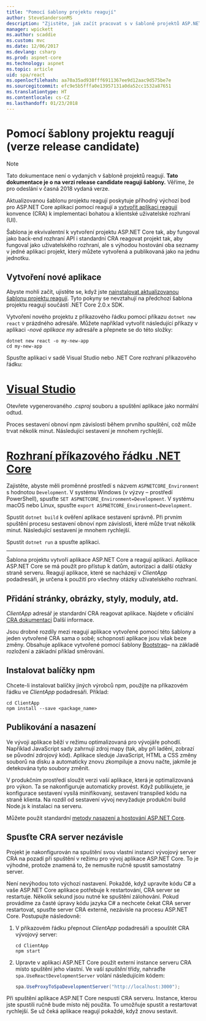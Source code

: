 ```yaml
---
title: "Pomocí šablony projektu reagují"
author: SteveSandersonMS
description: "Zjistěte, jak začít pracovat s v šabloně projektů ASP.NET Core jednostránkové aplikace (SPA) release candidate reagují a vytvořit aplikaci reagují."
manager: wpickett
ms.author: scaddie
ms.custom: mvc
ms.date: 12/06/2017
ms.devlang: csharp
ms.prod: aspnet-core
ms.technology: aspnet
ms.topic: article
uid: spa/react
ms.openlocfilehash: aa70a35ad938fff6911367ee9d12aac9d575be7e
ms.sourcegitcommit: efc9e5b5fffa0e13957131a0da52cc1532a87651
ms.translationtype: HT
ms.contentlocale: cs-CZ
ms.lasthandoff: 01/23/2018
---
```

# <a name="use-the-react-project-template-release-candidate"></a>Pomocí šablony projektu reagují (verze release candidate)

> [!NOTE]
> Tato dokumentace není o vydaných v šabloně projektů reagují. **Tato dokumentace je o na verzi release candidate reagují šablony.** Věříme, že pro odeslání v časná 2018 vydaná verze.

Aktualizovanou šablonu projektu reagují poskytuje příhodný výchozí bod pro ASP.NET Core aplikací pomocí reagují a [vytvořit aplikaci reagují](https://github.com/facebookincubator/create-react-app) konvence (CRA) k implementaci bohatou a klientské uživatelské rozhraní (UI).

Šablona je ekvivalentní k vytvoření projektu ASP.NET Core tak, aby fungoval jako back-end rozhraní API i standardní CRA reagovat projekt tak, aby fungoval jako uživatelského rozhraní, ale s výhodou hostování oba seznamy v jedné aplikaci projekt, který můžete vytvořená a publikovaná jako na jednu jednotku.

## <a name="create-a-new-app"></a>Vytvoření nové aplikace

Abyste mohli začít, ujistěte se, když jste [nainstalovat aktualizovanou šablonu projektu reagují](xref:spa/index#installation). Tyto pokyny se nevztahují na předchozí šablona projektu reagují součástí .NET Core 2.0.x SDK.

Vytvoření nového projektu z příkazového řádku pomocí příkazu `dotnet new react` v prázdného adresáře. Můžete například vytvořit následující příkazy v aplikaci *-nové aplikace my* adresáře a přepnete se do této složky:

```console
dotnet new react -o my-new-app
cd my-new-app
```

Spusťte aplikaci v sadě Visual Studio nebo .NET Core rozhraní příkazového řádku:

# <a name="visual-studiotabvisual-studio"></a>[Visual Studio](#tab/visual-studio)

Otevřete vygenerovaného *.csproj* souboru a spuštění aplikace jako normální odtud.

Proces sestavení obnoví npm závislosti během prvního spuštění, což může trvat několik minut. Následující sestavení je mnohem rychlejší.

# <a name="net-core-clitabnetcore-cli"></a>[Rozhraní příkazového řádku .NET Core](#tab/netcore-cli)

Zajistěte, abyste měli proměnné prostředí s názvem `ASPNETCORE_Environment` s hodnotou `Development`. V systému Windows (v výzvy – prostředí PowerShell), spusťte `SET ASPNETCORE_Environment=Development`. V systému macOS nebo Linux, spusťte `export ASPNETCORE_Environment=Development`.

Spustit `dotnet build` k ověření aplikace sestavení správně. Při prvním spuštění procesu sestavení obnoví npm závislosti, které může trvat několik minut. Následující sestavení je mnohem rychlejší.

Spustit `dotnet run` a spusťte aplikaci.

---

Šablona projektu vytvoří aplikace ASP.NET Core a reagují aplikaci. Aplikace ASP.NET Core se má použít pro přístup k datům, autorizaci a další otázky straně serveru. Reagují aplikace, které se nacházejí v *ClientApp* podadresáři, je určena k použití pro všechny otázky uživatelského rozhraní.

## <a name="add-pages-images-styles-modules-etc"></a>Přidání stránky, obrázky, styly, moduly, atd.

*ClientApp* adresář je standardní CRA reagovat aplikace. Najdete v oficiální [CRA dokumentaci](https://github.com/facebookincubator/create-react-app/blob/master/packages/react-scripts/template/README.md) Další informace.

Jsou drobné rozdíly mezi reagují aplikace vytvořené pomocí této šablony a jeden vytvořené CRA sama o sobě; schopnosti aplikace jsou však beze změny. Obsahuje aplikace vytvořené pomocí šablony [Bootstrap](https://getbootstrap.com/)– na základě rozložení a základní příklad směrování.

## <a name="install-npm-packages"></a>Instalovat balíčky npm

Chcete-li instalovat balíčky jiných výrobců npm, použijte na příkazovém řádku ve *ClientApp* podadresáři. Příklad:

```console
cd ClientApp
npm install --save <package_name>
```

## <a name="publish-and-deploy"></a>Publikování a nasazení

Ve vývoji aplikace běží v režimu optimalizovaná pro vývojáře pohodlí. Například JavaScript sady zahrnují zdroj mapy (tak, aby při ladění, zobrazí se původní zdrojový kód). Aplikace sleduje JavaScript, HTML a CSS změny souborů na disku a automaticky znovu zkompiluje a znovu načte, jakmile je detekována tyto soubory změnit.

V produkčním prostředí sloužit verzi vaší aplikace, která je optimalizovaná pro výkon. Ta se nakonfiguruje automaticky provést. Když publikujete, je konfigurace sestavení vysílá minifikovaný, sestavení transpiled kódu na straně klienta. Na rozdíl od sestavení vývoj nevyžaduje produkční build Node.js k instalaci na serveru.

Můžete použít standardní [metody nasazení a hostování ASP.NET Core](xref:host-and-deploy/index).

## <a name="run-the-cra-server-independently"></a>Spusťte CRA server nezávisle

Projekt je nakonfigurován na spuštění svou vlastní instanci vývojový server CRA na pozadí při spuštění v režimu pro vývoj aplikace ASP.NET Core. To je výhodné, protože znamená to, že nemusíte ručně spustit samostatný server.

Není nevýhodou toto výchozí nastavení. Pokaždé, když upravíte kódu C# a vaše ASP.NET Core aplikace potřebuje k restartování, CRA server se restartuje. Několik sekund jsou nutné ke spuštění zálohování. Pokud provádíme za časté úpravy kódu jazyka C# a nechcete čekat CRA server restartovat, spusťte server CRA externě, nezávisle na procesu ASP.NET Core. Postupujte následovně:

1. V příkazovém řádku přepnout *ClientApp* podadresáři a spouštět CRA vývojový server:

    ```console
    cd ClientApp
    npm start
    ```

2. Upravte v aplikaci ASP.NET Core použít externí instance serveru CRA místo spuštění jeho vlastní. Ve vaší *spuštění* třídy, nahraďte `spa.UseReactDevelopmentServer` volání následujícím kódem:

    ```csharp
    spa.UseProxyToSpaDevelopmentServer("http://localhost:3000");
    ```

Při spuštění aplikace ASP.NET Core nespustí CRA serveru. Instance, kterou jste spustili ručně bude místo něj použita. To umožňuje spustit a restartovat rychlejší. Se už čeká aplikace reagují pokaždé, když znovu sestavit.
